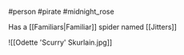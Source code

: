 #person #pirate #midnight_rose 

Has a [[Familiars|Familiar]] spider named [[Jitters]]

![[Odette 'Scurry' Skurlain.jpg]]